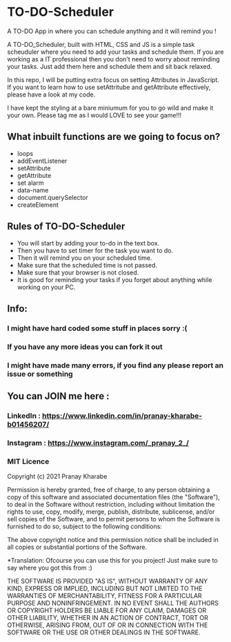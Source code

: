 # TO-DO-Scheduler
A TO-DO App in where you can schedule anything and it will remind you !


A TO-DO_Scheduler, built with HTML, CSS and JS is a simple task scheuduler where you need to add your tasks and schedule them. If you are working as a IT professional then you don't need to worry about reminding your tasks. Just add them here and schedule them and sit back relaxed. 

In this repo, I will be putting extra focus on setting Attributes in JavaScript. If you want to learn how to use setAttritube and getAttribute effectively, please have a look at my code.

I have kept the styling at a bare miniumum for you to go wild and make it your own. Please tag me as I would LOVE to see your game!!!

## What inbuilt functions are we going to focus on?
- loops
- addEventListener
- setAttribute
- getAttribute
- set alarm
- data-name
- document.querySelector
- createElement

## Rules of TO-DO-Scheduler
- You will start by adding your to-do in the text box.
- Then you have to set timer for the task you want to do.
- Then it will remind you on your scheduled time.
- Make sure that the scheduled time is not passed.
- Make sure that your browser is not closed.
- It is good for reminding your tasks if you forget about anything while working on your PC.

## Info:
### I might have hard coded some stuff in places sorry :(
### If you have any more ideas you can fork it out
### I might have made  **many** errors, if you find any please report an issue or something <br />

## You can JOIN me here :
### LinkedIn : https://www.linkedin.com/in/pranay-kharabe-b01456207/
### Instagram : https://www.instagram.com/_pranay_2_/


### MIT Licence

Copyright (c) 2021 Pranay Kharabe

Permission is hereby granted, free of charge, to any person obtaining a copy of this software and associated documentation files (the "Software"), to deal in the Software without restriction, including without limitation the rights to use, copy, modify, merge, publish, distribute, sublicense, and/or sell copies of the Software, and to permit persons to whom the Software is furnished to do so, subject to the following conditions:

The above copyright notice and this permission notice shall be included in all copies or substantial portions of the Software.

*Translation: Ofcourse you can use this for you project! Just make sure to say where you got this from :)

THE SOFTWARE IS PROVIDED "AS IS", WITHOUT WARRANTY OF ANY KIND, EXPRESS OR IMPLIED, INCLUDING BUT NOT LIMITED TO THE WARRANTIES OF MERCHANTABILITY, FITNESS FOR A PARTICULAR PURPOSE AND NONINFRINGEMENT. IN NO EVENT SHALL THE AUTHORS OR COPYRIGHT HOLDERS BE LIABLE FOR ANY CLAIM, DAMAGES OR OTHER LIABILITY, WHETHER IN AN ACTION OF CONTRACT, TORT OR OTHERWISE, ARISING FROM, OUT OF OR IN CONNECTION WITH THE SOFTWARE OR THE USE OR OTHER DEALINGS IN THE SOFTWARE.

